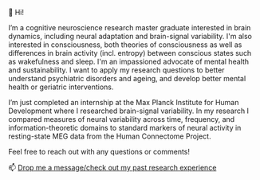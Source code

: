 👋 Hi!


I’m a cognitive neuroscience research master graduate interested in brain dynamics, including neural adaptation and brain-signal variability. I'm also interested in consciousness, both theories of consciousness as well as differences in brain activity (incl. entropy) between conscious states such as wakefulness and sleep. I'm an impassioned advocate of mental health and sustainability. I want to apply my research questions to better understand psychiatric disorders and ageing, and develop better mental health or geriatric interventions.

I’m just completed an internship at the Max Planck Institute for Human Development where I researched brain-signal variability. In my research I compared measures of neural variability across time, frequency, and information-theoretic domains to standard markers of neural activity in resting-state MEG data from the Human Connectome Project.

Feel free to reach out with any questions or comments!

📫 [Drop me a message/check out my past research experience](https://www.linkedin.com/in/marta-stojanovic/)
